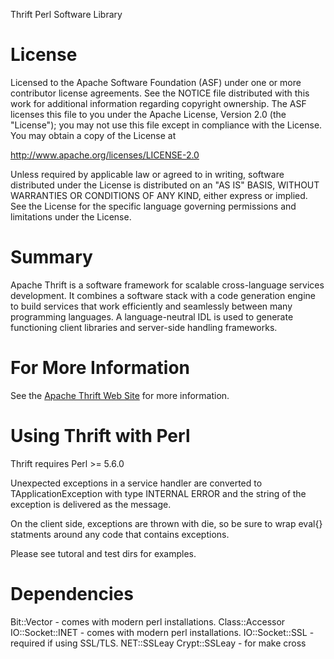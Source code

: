 Thrift Perl Software Library

License
=======

Licensed to the Apache Software Foundation (ASF) under one
or more contributor license agreements. See the NOTICE file
distributed with this work for additional information
regarding copyright ownership. The ASF licenses this file
to you under the Apache License, Version 2.0 (the
"License"); you may not use this file except in compliance
with the License. You may obtain a copy of the License at

  http://www.apache.org/licenses/LICENSE-2.0

Unless required by applicable law or agreed to in writing,
software distributed under the License is distributed on an
"AS IS" BASIS, WITHOUT WARRANTIES OR CONDITIONS OF ANY
KIND, either express or implied. See the License for the
specific language governing permissions and limitations
under the License.

Summary
=======

Apache Thrift is a software framework for scalable cross-language services development.
It combines a software stack with a code generation engine to build services that work
efficiently and seamlessly between many programming languages.  A language-neutral IDL
is used to generate functioning client libraries and server-side handling frameworks.

For More Information
====================

See the [Apache Thrift Web Site](http://thrift.apache.org/) for more information.

Using Thrift with Perl
======================

Thrift requires Perl >= 5.6.0

Unexpected exceptions in a service handler are converted to
TApplicationException with type INTERNAL ERROR and the string
of the exception is delivered as the message.

On the client side, exceptions are thrown with die, so be sure
to wrap eval{} statments around any code that contains exceptions.

Please see tutoral and test dirs for examples.

Dependencies
============

Bit::Vector       - comes with modern perl installations.
Class::Accessor
IO::Socket::INET  - comes with modern perl installations.
IO::Socket::SSL   - required if using SSL/TLS.
NET::SSLeay
Crypt::SSLeay     - for make cross
